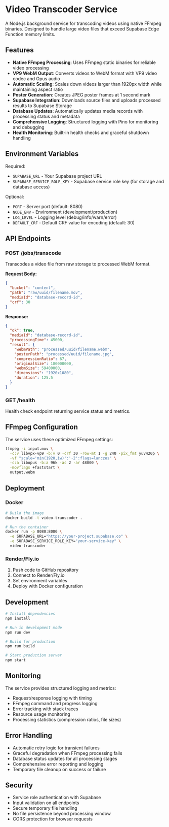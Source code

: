 # Video Transcoder Service

A Node.js background service for transcoding videos using native FFmpeg binaries. Designed to handle large video files that exceed Supabase Edge Function memory limits.

## Features

- **Native FFmpeg Processing**: Uses FFmpeg static binaries for reliable video processing
- **VP9 WebM Output**: Converts videos to WebM format with VP9 video codec and Opus audio
- **Automatic Scaling**: Scales down videos larger than 1920px width while maintaining aspect ratio  
- **Poster Generation**: Creates JPEG poster frames at 1 second mark
- **Supabase Integration**: Downloads source files and uploads processed results to Supabase Storage
- **Database Updates**: Automatically updates media records with processing status and metadata
- **Comprehensive Logging**: Structured logging with Pino for monitoring and debugging
- **Health Monitoring**: Built-in health checks and graceful shutdown handling

## Environment Variables

Required:
- `SUPABASE_URL` - Your Supabase project URL
- `SUPABASE_SERVICE_ROLE_KEY` - Supabase service role key (for storage and database access)

Optional:
- `PORT` - Server port (default: 8080)
- `NODE_ENV` - Environment (development/production) 
- `LOG_LEVEL` - Logging level (debug/info/warn/error)
- `DEFAULT_CRF` - Default CRF value for encoding (default: 30)

## API Endpoints

### POST /jobs/transcode

Transcodes a video file from raw storage to processed WebM format.

**Request Body:**
```json
{
  "bucket": "content",
  "path": "raw/uuid/filename.mov", 
  "mediaId": "database-record-id",
  "crf": 30
}
```

**Response:**
```json
{
  "ok": true,
  "mediaId": "database-record-id",
  "processingTime": 45000,
  "result": {
    "webmPath": "processed/uuid/filename.webm",
    "posterPath": "processed/uuid/filename.jpg", 
    "compressionRatio": 67,
    "originalSize": 180000000,
    "webmSize": 59400000,
    "dimensions": "1920x1080",
    "duration": 125.5
  }
}
```

### GET /health

Health check endpoint returning service status and metrics.

## FFmpeg Configuration

The service uses these optimized FFmpeg settings:

```bash
ffmpeg -i input.mov \
  -c:v libvpx-vp9 -b:v 0 -crf 30 -row-mt 1 -g 240 -pix_fmt yuv420p \
  -vf "scale='min(1920,iw)':'-2':flags=lanczos" \
  -c:a libopus -b:a 96k -ac 2 -ar 48000 \
  -movflags +faststart \
  output.webm
```

## Deployment

### Docker

```bash
# Build the image
docker build -t video-transcoder .

# Run the container  
docker run -p 8080:8080 \
  -e SUPABASE_URL="https://your-project.supabase.co" \
  -e SUPABASE_SERVICE_ROLE_KEY="your-service-key" \
  video-transcoder
```

### Render/Fly.io

1. Push code to GitHub repository
2. Connect to Render/Fly.io 
3. Set environment variables
4. Deploy with Docker configuration

## Development

```bash
# Install dependencies
npm install

# Run in development mode
npm run dev

# Build for production  
npm run build

# Start production server
npm start
```

## Monitoring

The service provides structured logging and metrics:

- Request/response logging with timing
- FFmpeg command and progress logging  
- Error tracking with stack traces
- Resource usage monitoring
- Processing statistics (compression ratios, file sizes)

## Error Handling

- Automatic retry logic for transient failures
- Graceful degradation when FFmpeg processing fails
- Database status updates for all processing stages  
- Comprehensive error reporting and logging
- Temporary file cleanup on success or failure

## Security

- Service role authentication with Supabase
- Input validation on all endpoints
- Secure temporary file handling
- No file persistence beyond processing window
- CORS protection for browser requests